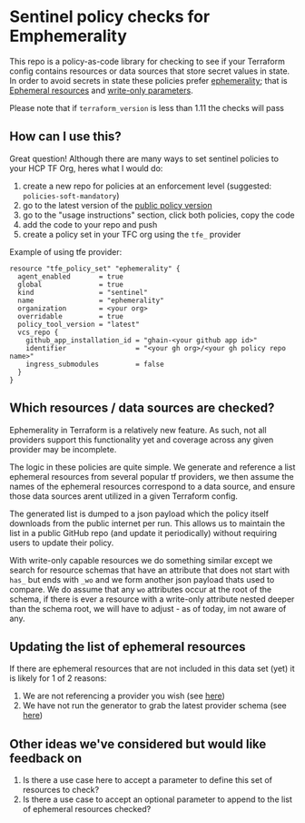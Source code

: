 # Sentinel policy checks for Emphemerality

This repo is a policy-as-code library for checking to see if your Terraform config contains resources or data sources that store secret values in state. In order to avoid secrets in state these policies prefer [ephemerality](https://www.hashicorp.com/en/blog/ephemeral-values-in-terraform); that is [Ephemeral resources](https://developer.hashicorp.com/terraform/language/resources/ephemeral) and [write-only parameters](https://developer.hashicorp.com/terraform/language/resources/ephemeral/write-only).

Please note that if `terraform_version` is less than 1.11 the checks will pass

## How can I use this?

Great question! Although there are many ways to set sentinel policies to your HCP TF Org, heres what I would do:
1. create a new repo for policies at an enforcement level (suggested: `policies-soft-mandatory`)
2. go to the latest version of the [public policy version](https://registry.terraform.io/policies/drewmullen/ephemerality/0.0.2)
3. go to the "usage instructions" section, click both policies, copy the code
4. add the code to your repo and push
5. create a policy set in your TFC org using the `tfe_` provider

Example of using tfe provider:
```hcl
resource "tfe_policy_set" "ephemerality" {
  agent_enabled       = true
  global              = true
  kind                = "sentinel"
  name                = "ephemerality"
  organization        = <your org>
  overridable         = true
  policy_tool_version = "latest"
  vcs_repo {
    github_app_installation_id = "ghain-<your github app id>"
    identifier                 = "<your gh org>/<your gh policy repo name>"
    ingress_submodules         = false
  }
}
```

## Which resources / data sources are checked?

Ephemerality in Terraform is a relatively new feature. As such, not all providers support this functionality yet and coverage across any given provider may be incomplete. 

The logic in these policies are quite simple. We generate and reference a list ephemeral resources from several popular tf providers, we then assume the names of the ephemeral resources correspond to a data source, and ensure those data sources arent utilized in a given Terraform config. 

The generated list is dumped to a json payload which the policy itself downloads from the public internet per run. This allows us to maintain the list in a public GitHub repo (and update it periodically) without requiring users to update their policy.

With write-only capable resources we do something similar except we search for resource schemas that have an attribute that does not start with `has_` but ends with `_wo` and we form another json payload thats used to compare. We do assume that any `wo` attributes occur at the root of the schema, if there is ever a resource with a write-only attribute nested deeper than the schema root, we will have to adjust - as of today, im not aware of any.

## Updating the list of ephemeral resources

If there are ephemeral resources that are not included in this data set (yet) it is likely for 1 of 2 reasons:
1. We are not referencing a provider you wish (see [here](https://github.com/drewmullen/policy-library-tfe-terraform/blob/main/generators/ephemeral_resources/providers.tf))
1. We have not run the generator to grab the latest provider schema (see [here](https://github.com/drewmullen/policy-library-tfe-terraform/tree/main/data))


## Other ideas we've considered but would like feedback on

1. Is there a use case here to accept a parameter to define this set of resources to check?
1. Is there a use case to accept an optional parameter to append to the list of ephemeral resources checked?